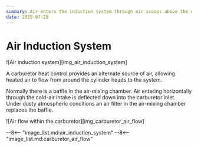 ```yaml
---
summary: Air enters the induction system through air scoops above the nacelle. The ram action of the air mass supplies the energy to move cold air through the system.
date: 2025-07-28
---
```


# Air Induction System

![Air induction system][img_air_induction_system]

A carburetor heat control provides an alternate source of air, allowing heated air to flow from around the cylinder heads to the system.

Normally there is a baffle in the air-mixing chamber. Air entering horizontally through the cold-air intake is deflected down into the carburetor inlet. Under dusty atmospheric conditions an air filter in the air-mixing chamber replaces the baffle.

![Air flow within the carburetor][img_carburetor_air_flow]

<!-- links -->
--8<-- "image_list.md:air_induction_system"
--8<-- "image_list.md:carburetor_air_flow"